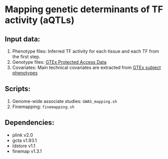 # Mapping genetic determinants of TF activity (aQTLs)

## Input data:
1) Phenotype files: Inferred TF activity for each tissue and each TF from the first step.
2) Genotype files: [GTEx Protected Access Data](https://gtexportal.org/home/protectedDataAccess)
3) Covariates: Main technical covariates are extracted from [GTEx subject phenotypes ](https://storage.googleapis.com/gtex_analysis_v8/annotations/GTEx_Analysis_v8_Annotations_SubjectPhenotypesDS.txt)

## Scripts:
1) Genome-wide associate studies: `GWAS_mapping.sh`   
2) Finemapping: `finemapping.sh`   

## Dependencies:
- plink v2.0   
- gcta v1.93.1   
- ldstore v1.1   
- finemap v1.3.1   